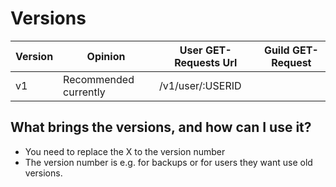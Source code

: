 # Versions



| Version | Opinion               | User GET-Requests Url | Guild GET-Request  |
| ------- | --------------------- | --------------------- | ------------------ |
| v1      | Recommended currently | /v1/user/:USERID      |                    |

## What brings the versions, and how can I use it?

* You need to replace the X to the version number
* The version number is e.g. for backups or for users they want use old versions.

